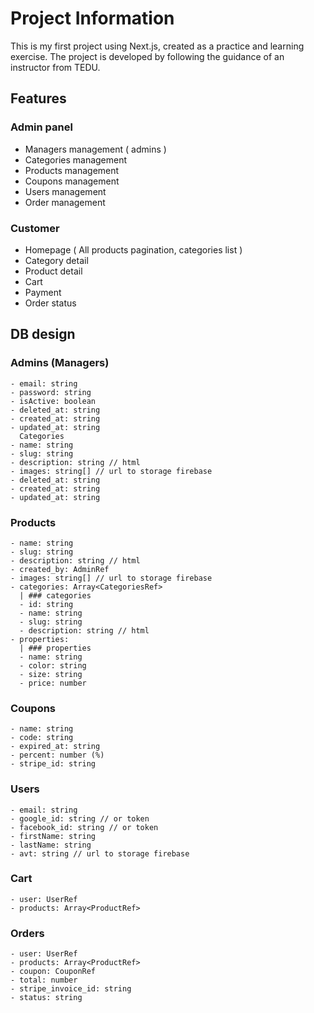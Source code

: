 # Project Information

This is my first project using Next.js, created as a practice and learning exercise. The project is developed by following the guidance of an instructor from TEDU.

## Features

### Admin panel

- Managers management ( admins )
- Categories management
- Products management
- Coupons management
- Users management
- Order management

### Customer

- Homepage ( All products pagination, categories list )
- Category detail
- Product detail
- Cart
- Payment
- Order status

## DB design

### Admins (Managers)

```
- email: string
- password: string
- isActive: boolean
- deleted_at: string
- created_at: string
- updated_at: string
  Categories
- name: string
- slug: string
- description: string // html
- images: string[] // url to storage firebase
- deleted_at: string
- created_at: string
- updated_at: string
```

### Products

```
- name: string
- slug: string
- description: string // html
- created_by: AdminRef
- images: string[] // url to storage firebase
- categories: Array<CategoriesRef>
  | ### categories
  - id: string
  - name: string
  - slug: string
  - description: string // html
- properties:
  | ### properties
  - name: string
  - color: string
  - size: string
  - price: number
```

### Coupons

```
- name: string
- code: string
- expired_at: string
- percent: number (%)
- stripe_id: string
```

### Users

```
- email: string
- google_id: string // or token
- facebook_id: string // or token
- firstName: string
- lastName: string
- avt: string // url to storage firebase
```

### Cart

```
- user: UserRef
- products: Array<ProductRef>
```

### Orders

```
- user: UserRef
- products: Array<ProductRef>
- coupon: CouponRef
- total: number
- stripe_invoice_id: string
- status: string
```
